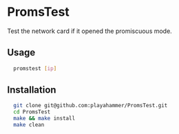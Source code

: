 # PromsTest
Test the network card if it opened the promiscuous mode.

## Usage

```bash
  promstest [ip]
```
## Installation

```bash
  git clone git@github.com:playahammer/PromsTest.git
  cd PromsTest
  make && make install
  make clean
```
